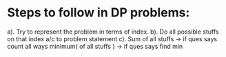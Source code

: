 # Steps to follow in DP problems:

a). Try to represent the problem in terms of index.
b). Do all possible stuffs on that index a/c to problem statement
c). Sum of all stuffs -> if ques says count all ways
minimum( of all stuffs ) -> if ques says find min
